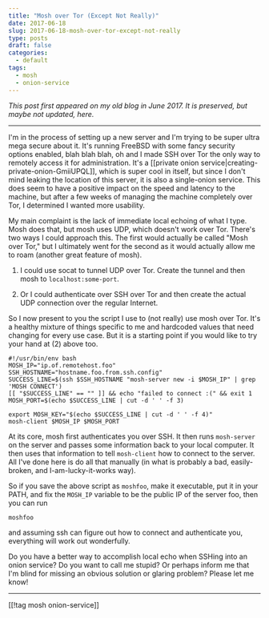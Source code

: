 ```yaml
---
title: "Mosh over Tor (Except Not Really)"
date: 2017-06-18
slug: 2017-06-18-mosh-over-tor-except-not-really
type: posts
draft: false
categories:
  - default
tags:
  - mosh
  - onion-service
---
```


*This post first appeared on my old blog in June 2017. It is preserved, but
maybe not updated, here.*

---

I'm in the process of setting up a new server and I'm trying to be super ultra
mega secure about it. It's running FreeBSD with some fancy security options
enabled, blah blah blah, oh and I made SSH over Tor the only way to remotely
access it for administration. It's a
[[private onion service|creating-private-onion-GmiiUPQL]],
which is super cool in itself, but since I don't mind leaking the location of
this server, it is also a single-onion service. This does seem to have a
positive impact on the speed and latency to the machine, but after a few weeks
of managing the machine completely over Tor, I determined I wanted more
usability.

My main complaint is the lack of immediate local echoing of what I type. Mosh
does that, but mosh uses UDP, which doesn't work over Tor. There's two ways I
could approach this. The first would actually be called "Mosh over Tor," but I
ultimately went for the second as it would actually allow me to roam (another
great feature of mosh).

1. I could use socat to tunnel UDP over Tor. Create the tunnel and then mosh to
`localhost:some-port`.

2. Or I could authenticate over SSH over Tor and then create the actual UDP
connection over the regular Internet. 

So I now present to you the script I use to (not really) use mosh over Tor. It's
a healthy mixture of things specific to me and hardcoded values that need
changing for every use case. But it is a starting point if you would like to
try your hand at (2) above too.

    #!/usr/bin/env bash
    MOSH_IP="ip.of.remotehost.foo"
    SSH_HOSTNAME="hostname.foo.from.ssh.config"
    SUCCESS_LINE=$(ssh $SSH_HOSTNAME "mosh-server new -i $MOSH_IP" | grep 'MOSH CONNECT')
    [[ "$SUCCESS_LINE" == "" ]] && echo "failed to connect :(" && exit 1
    MOSH_PORT=$(echo $SUCCESS_LINE | cut -d ' ' -f 3)
    
    export MOSH_KEY="$(echo $SUCCESS_LINE | cut -d ' ' -f 4)"
    mosh-client $MOSH_IP $MOSH_PORT

At its core, mosh first authenticates you over SSH. It then runs `mosh-server`
on the server and passes some information back to your local computer. It then
uses that information to tell `mosh-client` how to connect to the server. All
I've done here is do all that manually (in what is probably a bad,
easily-broken, and I-am-lucky-it-works way).

So if you save the above script as `moshfoo`, make it executable, put it
in your PATH, and fix the `MOSH_IP` variable to be the public IP of the server
foo, then you can run

    moshfoo

and assuming ssh can figure out how to connect and authenticate you, everything
will work out wonderfully.

Do you have a better way to accomplish local echo when SSHing into an onion
service? Do you want to call me stupid? Or perhaps inform me that I'm blind for
missing an obvious solution or glaring problem? Please let me know!

---

[[!tag mosh onion-service]]
